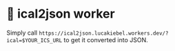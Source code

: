 # 👷 ical2json worker

Simply call `https://ical2json.lucakiebel.workers.dev/?ical=$YOUR_ICS_URL` to get it converted into JSON.
